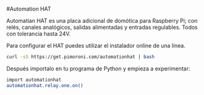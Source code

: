 <!--
---
name: Automation HAT
class: board
type: adc,io,motor,relay
formfactor: HAT
manufacturer: Pimoroni
description: An all-in-one home automation and control board
url: http://shop.pimoroni.com/products/automation-hat
github: https://github.com/pimoroni/automation-hat
buy: http://shop.pimoroni.com/products/automation-hat
image: 'automation-hat.png'
pincount: 40
eeprom: yes
power:
  '2':
  '17':
ground:
  '6':
  '9':
  '14':
  '20':
  '25':
  '30':
  '34':
  '39':
pin:
  '3':
    mode: i2c
  '5':
    mode: i2c
  '29':
    name: Output 1
    mode: output
    active: high
  '31':
    name: Output 3
    mode: output
    active: high
  '32':
    name: Output 2
    mode: output
    active: high
  '33':
    name: Relay 1
    mode: output
    active: high
  '35':
    name: Relay 2
    mode: output
    active: high
  '36':
    name: Relay 3
    mode: output
    active: high
  '37':
    name: Input 1
    mode: input
    active: high
  '38':
    name: Input 2
    mode: input
    active: high
  '40':
    name: Input 3
    mode: input
    active: high
i2c:
  '0x54':
    name: LED Driver
    device: sn3218
  '0x48':
    name: Analog Input
    device: ads1015
install:
  'devices':
    - 'i2c'
  'apt':
    - 'python-smbus'
    - 'python3-smbus'
  'python':
    - 'automationhat'
  'python3':
    - 'automationhat'
-->
#Automation HAT

Automatian HAT es una placa adicional de domótica para Raspberry Pi; con relés, canales analógicos, salidas alimentadas y entradas regulables. Todos con tolerancia hasta 24V.

Para configurar el HAT puedes utilizar el instalador online de una línea.

```bash
curl -sS https://get.pimoroni.com/automationhat | bash
```

Después importalo en tu programa de Python y empieza a experimentar:

```bash
import automationhat
automationhat.relay.one.on()
```
